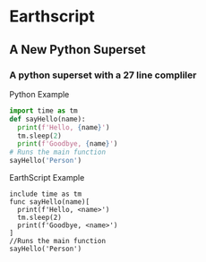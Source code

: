 # Earthscript
## A New Python Superset
### A python superset with a 27 line compliler

Python Example
```python
import time as tm
def sayHello(name):
  print(f'Hello, {name}')
  tm.sleep(2)
  print(f'Goodbye, {name}')
# Runs the main function
sayHello('Person')
```

EarthScript Example
```
include time as tm
func sayHello(name)[
  print(f'Hello, <name>')
  tm.sleep(2)
  print(f'Goodbye, <name>')
]
//Runs the main function
sayHello('Person')
```

